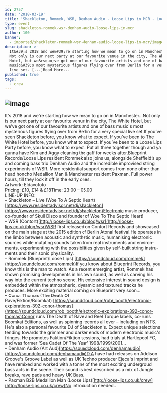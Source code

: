 ```yaml
---
id: 2757
date: '2018-03-19'
title: 'Shackleton, Rommek, WSR, Denham Audio - Loose Lips in MCR - Loose Lips'
type: event
slug: shackleton-rommek-wsr-denham-audio-loose-lips-in-mcr
author: 100
banner:
  - imported/shackleton-rommek-wsr-denham-audio-loose-lips-in-mcr/image2757.jpeg
description: >-
  It&#39;s 2018 and we&#39;re starting how we mean to go on in Manchester&#8230;
  Not only is our next party at our favourite venue in the city, The White
  Hotel, but we&rsquo;ve got one of our favourite artists and one of bass
  music&#39;s most mysterious figures flying over from Berlin for a very special
  live set. [...]Read More...
published: true
tags:
  - crew
---
```

![image](../imported/shackleton-rommek-wsr-denham-audio-loose-lips-in-mcr/image2757.jpeg)
---
It's 2018 and we're starting how we mean to go on in Manchester…Not only is our next party at our favourite venue in the city, The White Hotel, but we’ve got one of our favourite artists and one of bass music's most mysterious figures flying over from Berlin for a very special live set.If you’ve seen Shackleton before, you know what to expect. If you’ve been to The White Hotel before, you know what to expect. If you’ve been to a Loose Lips Party before, you know what to expect. Put all three together though and ya gunna have Kim and Aggy cleaning the gaff for weeks after.Blueprint Records/Loose Lips resident Rommek also joins us, alongside Sheffield’s up and coming bass trio Denham Audio and the incredible improvised string experiments of WSR. More residential support comes from none other than head honcho Medallion Man & Manchester resident Paxman. Full power hours, till they lock it off in the early ones.   
Artwork: Eldavofoto  
Pricing: £10, £14 & £18Time: 23:00 – 06.00   
LINE-UP INFO:  
– Shackleton – Live (Woe To A Septic Heart)[https://www.residentadvisor.net/dj/shackleton](https://www.residentadvisor.net/dj/shackleton)Electronic music producer, co-founder of Skull Disco and founder of Woe To The Septic Heart!  
– WSR (Contort)[http://loose-lips.co.uk/blog/wsr](http://loose-lips.co.uk/blog/wsr)WSR first released on Contort Records and showcased on the main stage at the 2015 edition of Berlin Atonal festival.He oper­ates in the limbo between acoustic and syn­thetic music, human­is­ing elec­tronic sources while mutat­ing sounds taken from real instru­ments and envi­ron­ments, experimenting with the possi­bil­i­ties given by self-built string instru­ments and their sonic phys­i­cal­ity.  
– Rommek (Blueprint/Loose Lips) [https://soundcloud.com/rommek](https://soundcloud.com/rommek)If you know about Blueprint Records, you know this is the man to watch. As a recent emerging artist, Rommek has shown promising developments in his own sound, as well as carving his way into the current techno scene. His extensive interest in sound design is embedded within the atmospheric, dynamic and textured tracks he produces. More exciting material coming on Blueprint very soon…  
– Conor Thomas (The Death Of Rave/Fiktion/Boomkat) [https://soundcloud.com/rob\_booth/electronic-explorations-392-conor-thomas](https://soundcloud.com/rob_booth/electronic-explorations-392-conor-thomas)Conor runs The Death of Rave and Reel Torque labels, co-runs Boomkat Editions, as well as spinning records all over – including on NTS. He's also a personal favourite DJ of Shackleton's. Expect unique selections tending towards the grimmer and darker ends of modern electronic music's fringes. He promotes Faktion/Fiktion sessions, had trials at Hartlepool FC, and was former 'Sea Cadet Of The Year’ 1998/1999/2001…  
– Denham Audio (Art Aud)[https://soundcloud.com/denhamaudio](https://soundcloud.com/denhamaudio)D.A have had releases on Addison Groove's Groove Label as well as UK Techno producer Ejeca's imprint and have remixed and worked with a tonne of the most exciting undergroud bass acts in the scene. Their sound is best described as a mix of Jungle breaks, rave pads and heavy UK Bass.  
– Paxman B2B Medallion Man (Loose Lips)[http://loose-lips.co.uk/crew](http://loose-lips.co.uk/crew)No introduction needed..